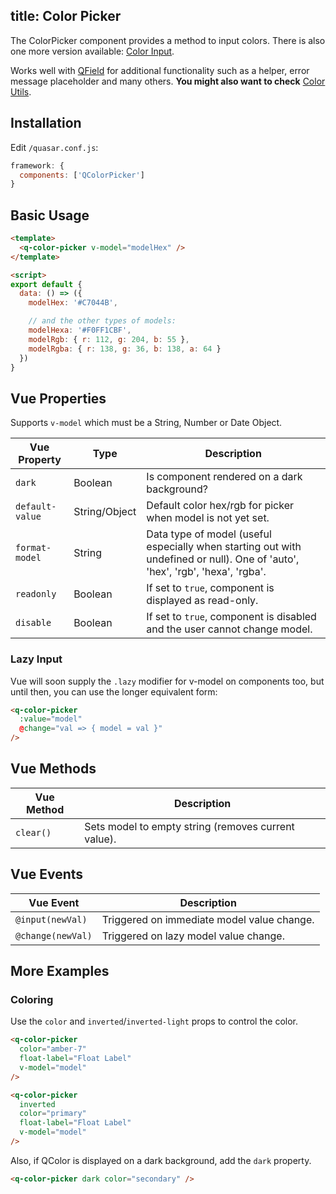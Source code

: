title: Color Picker
---
The ColorPicker component provides a method to input colors. There is also one more version available: [Color Input](/components/color-input.html).
<input type="hidden" data-fullpage-demo="forms/color/color-picker">

Works well with [QField](/components/field.html) for additional functionality such as a helper, error message placeholder and many others.
**You might also want to check** [Color Utils](/components/color-utils.html).

## Installation
Edit `/quasar.conf.js`:
```js
framework: {
  components: ['QColorPicker']
}
```

## Basic Usage

``` html
<template>
  <q-color-picker v-model="modelHex" />
</template>

<script>
export default {
  data: () => ({
    modelHex: '#C7044B',

    // and the other types of models:
    modelHexa: '#F0FF1CBF',
    modelRgb: { r: 112, g: 204, b: 55 },
    modelRgba: { r: 138, g: 36, b: 138, a: 64 }
  })
}
```

## Vue Properties
Supports `v-model` which must be a String, Number or Date Object.

| Vue Property | Type | Description |
| --- | --- | --- |
| `dark` | Boolean | Is component rendered on a dark background? |
| `default-value` | String/Object | Default color hex/rgb for picker when model is not yet set. |
| `format-model` | String | Data type of model (useful especially when starting out with undefined or null). One of 'auto', 'hex', 'rgb', 'hexa', 'rgba'. |
| `readonly` | Boolean | If set to `true`, component is displayed as read-only. |
| `disable` | Boolean | If set to `true`, component is disabled and the user cannot change model. |

### Lazy Input
Vue will soon supply the `.lazy` modifier for v-model on components too, but until then, you can use the longer equivalent form:
```html
<q-color-picker
  :value="model"
  @change="val => { model = val }"
/>
```

## Vue Methods
| Vue Method | Description |
| --- | --- |
| `clear()` | Sets model to empty string (removes current value). |

## Vue Events
| Vue Event | Description |
| --- | --- |
| `@input(newVal)` | Triggered on immediate model value change. |
| `@change(newVal)` | Triggered on lazy model value change. |

## More Examples

### Coloring
Use the `color` and `inverted`/`inverted-light` props to control the color.
```html
<q-color-picker
  color="amber-7"
  float-label="Float Label"
  v-model="model"
/>

<q-color-picker
  inverted
  color="primary"
  float-label="Float Label"
  v-model="model"
/>
```
Also, if QColor is displayed on a dark background, add the `dark` property.
```html
<q-color-picker dark color="secondary" />
```

